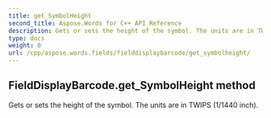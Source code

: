 ```yaml
---
title: get_SymbolHeight
second_title: Aspose.Words for C++ API Reference
description: Gets or sets the height of the symbol. The units are in TWIPS (1/1440 inch). 
type: docs
weight: 0
url: /cpp/aspose.words.fields/fielddisplaybarcode/get_symbolheight/
---
```

## FieldDisplayBarcode.get_SymbolHeight method


Gets or sets the height of the symbol. The units are in TWIPS (1/1440 inch). 

